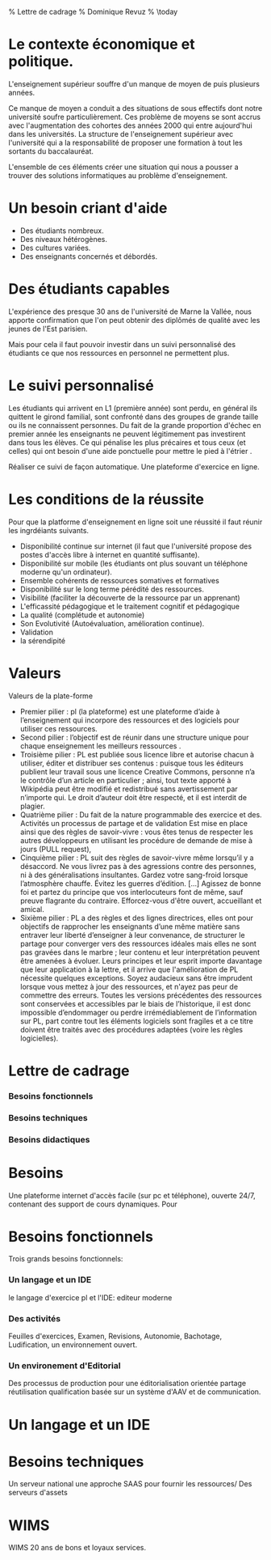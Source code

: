 % Lettre de cadrage 
% Dominique Revuz
% \today 

# Le contexte économique et politique. 

L'enseignement supérieur souffre d'un manque de moyen de puis plusieurs années.

Ce manque de moyen a conduit a des situations de sous effectifs dont notre université soufre particulièrement.
Ces problème de moyens se sont accrus avec l'augmentation des cohortes des années 2000 qui entre aujourd'hui dans les universités. 
La structure de l'enseignement supérieur avec l'université qui a la responsabilité de proposer une formation à tout les sortants du baccalauréat. 

L'ensemble de ces éléments créer une situation qui nous a pousser a trouver des solutions informatiques au problème d'enseignement. 

# Un besoin criant d'aide

- Des étudiants nombreux.
- Des niveaux hétérogènes.
- Des cultures variées.
- Des enseignants concernés et débordés.

# Des étudiants capables

L'expérience des presque 30 ans de l'université de Marne la Vallée,
nous apporte confirmation que l'on peut obtenir des diplômés de qualité avec les jeunes de l'Est parisien.


Mais pour cela il faut pouvoir investir dans un suivi personnalisé des étudiants ce que nos ressources en personnel ne permettent plus.


# Le suivi personnalisé

Les étudiants qui arrivent en L1 (première année) sont perdu, en général ils quittent le girond familial, sont confronté dans des groupes de grande taille ou ils ne connaissent personnes. Du fait de la grande proportion d'échec en premier année les enseignants ne peuvent légitimement pas investirent dans tous les élèves. 
Ce qui  pénalise les plus précaires et tous ceux (et celles) qui ont besoin d'une aide ponctuelle pour mettre le pied à l'étrier .

Réaliser ce suivi de façon automatique. Une plateforme d'exercice en ligne.


# Les conditions de la réussite

Pour que la platforme d'enseignement en ligne soit une réussité il faut réunir les ingrdéiants suivants.

- Disponibilité continue sur internet (il faut que l'université propose des postes d'accès libre à internet en quantité suffisante).
- Disponibilité sur mobile (les étudiants ont plus souvant un téléphone moderne qu'un ordinateur).
- Ensemble cohérents de ressources somatives et formatives 
- Disponibilité sur le long terme pérédité des ressources.
- Visibilité (faciliter la découverte de la ressource par un apprenant)
- L'efficassité pédagogique et le traitement cognitif et pédagogique
- La qualité (complétude et autonomie)
- Son Evolutivité (Autoévaluation, amélioration continue).
- Validation
- la sérendipité



# Valeurs

Valeurs de la plate-forme 
- Premier pilier : pl (la plateforme) est une plateforme d’aide à l’enseignement qui incorpore des ressources et des logiciels pour utiliser ces ressources.
- Second pilier : l’objectif est de réunir  dans une structure unique pour chaque enseignement les meilleurs ressources .
- Troisième pilier : PL  est publiée sous licence libre et autorise chacun à utiliser, éditer et distribuer ses contenus : puisque tous les éditeurs publient leur travail sous une licence Creative Commons, personne n’a le contrôle d’un article en particulier ; ainsi, tout texte apporté à Wikipédia peut être modifié et redistribué sans avertissement par n’importe qui. Le droit d’auteur doit être respecté, et il est interdit de plagier. 
- Quatrième pilier : Du fait de la nature programmable des exercice et des. Activités un processus de partage et de validation 
Est mise en place ainsi que  des règles de savoir-vivre : vous êtes tenus de respecter les autres développeurs en utilisant les procédure de demande de mise à jours (PULL request), 
- Cinquième pilier : PL suit des règles de savoir-vivre même lorsqu’il y a désaccord. Ne vous livrez pas à des agressions contre des personnes, ni à des généralisations insultantes. Gardez votre sang-froid lorsque l’atmosphère chauffe. Évitez les guerres d’édition. [...] Agissez de bonne foi et partez du principe que vos interlocuteurs font de même, sauf preuve flagrante du contraire. Efforcez-vous d'être ouvert, accueillant et amical. 
- Sixième pilier : PL a des règles et des lignes directrices, elles ont pour objectifs de rapprocher les enseignants d’une même matière sans entraver leur liberté d’enseigner à leur convenance, de structurer le partage pour converger vers des ressources idéales mais elles ne sont pas gravées dans le marbre ; leur contenu et leur interprétation peuvent être amenées à évoluer. Leurs principes et leur esprit importe davantage que leur application à la lettre, et il arrive que l'amélioration de PL nécessite quelques exceptions. Soyez audacieux sans être imprudent lorsque vous mettez à jour des ressources, et n'ayez pas peur de commettre des erreurs. Toutes les versions précédentes des ressources sont conservées et accessibles par le biais de l’historique, il est donc impossible d’endommager ou perdre irrémédiablement de l’information sur PL, part  contre tout les éléments logiciels sont fragiles et a ce titre doivent être traités avec des procédures adaptées (voire les règles logicielles).

# Lettre de cadrage 

### Besoins fonctionnels 
### Besoins techniques 
### Besoins didactiques 


# Besoins  

Une plateforme internet d'accès facile (sur pc et téléphone), ouverte 24/7, contenant des support de cours dynamiques.
Pour 




# Besoins fonctionnels 

Trois grands besoins fonctionnels:

### Un langage et un IDE 

le langage d'exercice pl et l'IDE: editeur moderne  

### Des activités 

Feuilles d'exercices, Examen, Revisions, Autonomie, Bachotage, Ludification, un environnement ouvert.

### Un environement d'Editorial 

Des processus de production pour une éditorialisation orientée partage réutilisation qualification basée sur un système d'AAV et de communication.


# Un langage et un IDE 









# Besoins techniques 

Un serveur national une approche SAAS pour fournir les ressources/
Des serveurs d'assets   




# WIMS

WIMS 20 ans de bons et loyaux services. 
